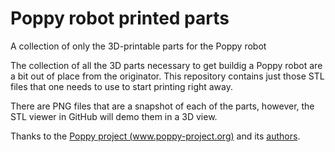 # Poppy robot printed parts
A collection of only the 3D-printable parts for the Poppy robot

The collection of all the 3D parts necessary to get buildig a Poppy robot are a bit out of place from the originator. This repository contains just those STL files that one needs to use to start printing right away.

There are PNG files that are a snapshot of each of the parts, however, the STL viewer in GitHub will demo them in a 3D view.

Thanks to the [Poppy project (www.poppy-project.org)](https://www.poppy-project.org/) and its [authors](https://github.com/cartheur/poppy-humanoid/blob/master/doc/authors.md).
